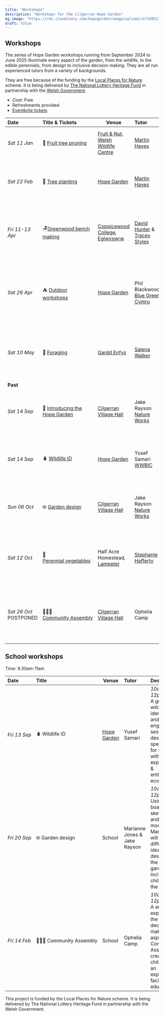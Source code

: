 ```yaml
---
title: "Workshops"
description: "Workshops for the Cilgerran Hope Garden"
bg_image: "https://res.cloudinary.com/hopegarden/image/upload/v1719952740/title-poppy.webp"
draft: false
---
```


## Workshops
The series of Hope Garden workshops running from September 2024 to June 2025 illuminate every aspect of the garden, from the wildlife, to the edible perennials, from design to inclusive decision making. They are all run experienced tutors from a variety of backgrounds.

They are free because of the funding by the [Local Places for Nature](https://www.heritagefund.org.uk/funding/local-places-nature) scheme. It is being delivered by [The National Lottery Heritage Fund](https://www.heritagefund.org.uk/) in partnership with the [Welsh Government](https://www.gov.wales/local-places-nature-programme).

- *Cost:* Free
- Refreshments provided 
- [Eventbrite tickets](https://www.eventbrite.co.uk/o/jake-rayson-89273801603)


| Date          | Title & Tickets                                 | Venue                                                                                                                        | Tutor                                                                                                                      | Description                                                                                                                              |
| :------------ | :------------------------------------- | ---------------------------------------------------------------------------------------------------------------------------- | :------------------------------------------------------------------------------------------------------------------------- | :--------------------------------------------------------------------------------------------------------------------------------------- |
| *Sat&nbsp;11&nbsp;Jan*    | 🍎 [Fruit tree pruning](https://www.eventbrite.co.uk/e/fruit-tree-pruning-workshop-tickets-1005838840047)                  | [Fruit & Nut](https://maps.app.goo.gl/oNPHUH5maE5GeDHQ6),<br>[Welsh Wildlife Centre](https://w3w.co/cubed.sweetener.reporting) | [Martin Hayes](https://www.theapplemancan.uk/)                                                                             | *10am-2pm*<br>Pruning with multi-talented orchardist, on 2 sites                                                                         |
| *Sat&nbsp;22&nbsp;Feb*    | 🌳 [Tree planting](https://www.eventbrite.co.uk/e/tree-planting-tickets-1005839582267)                 | [Hope Garden](https://w3w.co/present.purifier.canyons)                                                                       | [Martin Hayes](https://www.theapplemancan.uk/)                                                                             | *10am-3pm*<br>Learn how to plant a fruit tree, with guards & supports. We'll be planting the Hope Garden                                 |
| *Fri 11-13 Apr* | 🪑[Greenwood bench making](https://www.eventbrite.co.uk/e/greenwood-bench-making-workshop-tickets-1005879561847)               | [Coppicewood College](https://coppicewoodcollege.co.uk/), [Eglwyswrw](https://what3words.com/KEENER.AFFIRMING.HANDBAGS)      | [David Hunter](https://thecoppiceplot.com/) & [Tracey Styles](https://www.facebook.com/people/Cornerwood/100063752254929/) | *10am-4pm*<br>Full 3 days of greenwood bench making, with very experienced tutors David & Tracey.<br>Max 6                               |
| *Sat&nbsp;26&nbsp;Apr*    | ⛺ [Outdoor workshops](https://www.eventbrite.co.uk/e/outdoor-workshops-tickets-1006269598457)                   | [Hope Garden](https://w3w.co/present.purifier.canyons)                                                                       | Phil Blackwood,<br>[Blue Green Cymru](https://www.bluegreencymru.com/)                                                     | *10am-2pm*<br>BlueGreenCymru have years of experience running well-being outdoor workshops & Phil will be sharing his knowledge          |
| *Sat&nbsp;10&nbsp;May*    | 🌰 [Foraging](https://www.eventbrite.co.uk/e/foraging-workshop-tickets-1006271604457)                            | [Gardd Enfys](https://w3w.co/reduce.chess.playfully)                                                                         | [Salena Walker](https://www.salenawalker.earth/)                                                                           | *10am-1pm*<br>Forager, herbalist & gardener Salena takes you on a walk to forage, which leads to a tea making session.                   |
| **Past**    | | |  |  |
| *Sat&nbsp;14&nbsp;Sep*    | 🌻 [Introducing the Hope Garden](https://www.eventbrite.com/e/introducing-the-hope-garden-tickets-966512513947)          | [Cilgerran Village Hall](https://maps.app.goo.gl/kiVTeKj71JLrKijZ9)                                                          | Jake Rayson<br>[Nature Works](https://www.natureworks.org.uk/)                                                    | *10am-12pm*<br>Introducing the ideas & practise behind the Hope Garden. Followed by lunch.                                               |
| *Sat&nbsp;14&nbsp;Sep*    | 🪲 [Wildlife ID](https://www.eventbrite.co.uk/e/wildlife-id-workshop-tickets-1000600843057)                         | [Hope Garden](https://w3w.co/present.purifier.canyons)                                                                       | Yusef Samari<br>[WWBIC](https://www.wwbic.org.uk/)                                                                         | *2pm-4pm*<br>Identifying plants, fungi, invertebrates & other creatures, suitable for all levels.<br>Max 20                              |
| *Sun&nbsp;06&nbsp;Oct*    | 🌐 [Garden design](https://www.eventbrite.co.uk/e/wildlife-garden-design-tickets-1000891943747)                       | [Cilgerran Village Hall](https://maps.app.goo.gl/kiVTeKj71JLrKijZ9)                                                          | Jake Rayson<br>[Nature Works](https://www.natureworks.org.uk/)<br>                                                         | *10am-3pm*<br>Ideas & techniques to transform your garden into a wildlife & edible paradise                                              |
| *Sat&nbsp;12&nbsp;Oct*    | 🥦 [Perennial&nbsp;vegetables](https://www.eventbrite.co.uk/e/perennial-vegetables-tickets-1005830545237)                | Half Acre Homestead,<br>[Lampeter](https://maps.app.goo.gl/5sMUZGDuQWqw7mqH8)                                                | [Stephanie Hafferty](https://nodighome.com/)                                                                               | *10am-2pm*<br>A look at the wonderful world of perennial vegetables in Steph’s own garden.<br>Max 15. Lifts available.                   |
| *Sat&nbsp;26&nbsp;Oct*<br>POSTPONED   | 🧑‍🤝‍🧑 [Community&nbsp;Assembly](https://www.eventbrite.co.uk/e/how-to-run-a-community-assembly-tickets-1005835780897)                 | [Cilgerran Village Hall](https://maps.app.goo.gl/kiVTeKj71JLrKijZ9)                                                          | Ophelia Camp                                                                                                               | *10am-1pm*<br>An introduction on how to run a Community Assembly, an inclusive & directly democratic process                             |

## School workshops
*Time:* 9.30am-11am

| Date       | Title                       | Venue                                                  | Tutor                        | Description                                                                                                                                                                      |
| :--------- | :-------------------------- | ------------------------------------------------------ | :--------------------------- | :------------------------------------------------------------------------------------------------------------------------------------------------------------------------------- |
| *Fri&nbsp;13&nbsp;Sep* | 🪲 Wildlife ID              | [Hope Garden](https://w3w.co/present.purifier.canyons) | Yusef Samari                 | *10am-12pm*<br>A general wildlife identification and engagement session, designed specifically for schools, with a highly experienced & enthusiastic ecologist                   |
| *Fri&nbsp;20&nbsp;Sep* | 🌐 Garden&nbsp;design            | School                                                 | Marianne Jones & Jake Rayson | *10am-12pm*<br>Using mood boards, sketches and simple models, Marianne will explore different ideas for the design of the wildlife garden, including the children in the process |
| *Fri&nbsp;14&nbsp;Feb* | 🧑‍🤝‍🧑&nbsp;Community&nbsp;Assembly       | School                                                 | Ophelia Camp                 | *10am-12pm*<br>A workshop exploring the inclusive decision-making aspects of a Community Assembly, created for children by an experienced facilitator & educator                 |

This project is funded by the Local Places for Nature scheme. It is being delivered by The National Lottery Heritage Fund in partnership with the Welsh Government.
